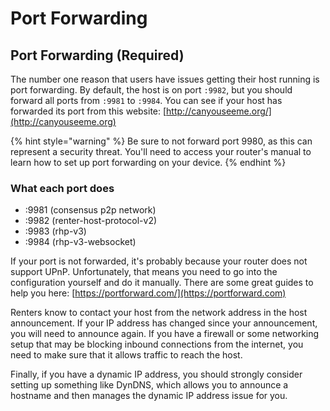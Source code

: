 # Port Forwarding

## Port Forwarding (Required)

The number one reason that users have issues getting their host running is port forwarding. By default, the host is on port `:9982`, but you should forward all ports from `:9981` to `:9984`. You can see if your host has forwarded its port from this website: [http://canyouseeme.org/](http://canyouseeme.org)

{% hint style="warning" %}
Be sure to not forward port 9980, as this can represent a security threat. You'll need to access your router's manual to learn how to set up port forwarding on your device.
{% endhint %}

### What each port does

* :9981 (consensus p2p network)
* :9982 (renter-host-protocol-v2)
* :9983 (rhp-v3)
* :9984 (rhp-v3-websocket)

If your port is not forwarded, it's probably because your router does not support UPnP. Unfortunately, that means you need to go into the configuration yourself and do it manually. There are some great guides to help you here: [https://portforward.com/](https://portforward.com)

Renters know to contact your host from the network address in the host announcement. If your IP address has changed since your announcement, you will need to announce again. If you have a firewall or some networking setup that may be blocking inbound connections from the internet, you need to make sure that it allows traffic to reach the host.

Finally, if you have a dynamic IP address, you should strongly consider setting up something like DynDNS, which allows you to announce a hostname and then manages the dynamic IP address issue for you.

##
